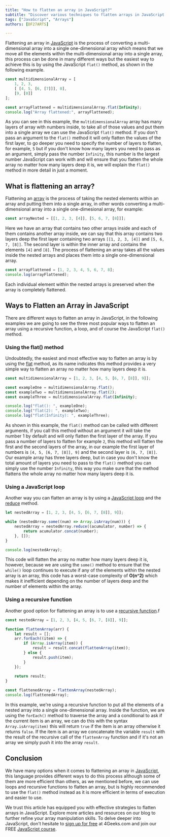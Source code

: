 ```yaml
---
title: "How to flatten an array in JavaScript?"
subtitle: "Discover various techniques to flatten arrays in JavaScript. Learn efficient methods to transform nested arrays into a single, flattened array."
tags: ["JavaScript", "Arrays"]
authors: [DF27ARTS]

---
```


Flattening an array in [JavaScript](https://4geeks.com/lesson/what-is-javascript-learn-to-code-in-javascript) is the process of converting a multi-dimensional array into a single one-dimensional array which means that we move all the elements within the multi-dimensional array into a single array, this process can be done in many different ways but the easiest way to achieve this is by using the JavaScript `flat()` method, as shown in the following example.

```js runable=true
const multidimensionalArray = [
    1, 2, 3,
    [ [4, 5, [6, [7]]], 8],
    [9, [0]]
];

const arrayFlattened = multidimensionalArray.flat(Infinity);
console.log("Array flattened:", arrayFlattened);
```

As you can see in this example, the `multidimensionalArray` array has many layers of array with numbers inside, to take all of those values and put them into a single array we can use the JavaScript `flat()` method. If you don't pass an argument to the `flat()` method it will only flatten the values of the first layer, to go deeper you need to specify the number of layers to flatten, for example, `5` but if you don't know how many layers you need to pass as an argument, simply pass the number `Infinity`, this number is the largest number JavaScript can work with and will ensure that you flatten the whole array no matter how many layers deep it is, we will explain the `flat()` method in more detail in just a moment.

## What is flattening an array? 

Flattening an [array](https://4geeks.com/lesson/what-is-an-array-define-array) is the process of taking the nested elements within an array and putting them into a single array, in other words converting a multi-dimensional array into a single one-dimesional array, for example:

```js
const arrayNested = [[1, 2, 3, [4]], [5, 6, 7, [8]]];
```

Here we have an array that contains two other arrays inside and each of them contains another array inside, we can say that this array contains two layers deep the first layer containing two arrays `[[1, 2, 3, [4]]` and `[5, 6, 7, [8]]`. The second layer is within the inner array and contains the elements `[4]` and `[8]`. The process of flattening an array takes all the values inside the nested arrays and places them into a single one-dimensional array.

```js runable=true
const arrayFlattened = [1, 2, 3, 4, 5, 6, 7, 8];
console.log(arrayFlattened);
```

Each individual element within the nested arrays is preserved when the array is completely flattened.

## Ways to Flatten an Array in JavaScript

There are different ways to flatten an array in JavaScript, in the following examples we are going to see the three most popular ways to flatten an array using a recursive function, a loop, and of course the JavaScript `flat()` method.

### Using the flat() method

Undoubtedly, the easiest and most effective way to flatten an array is by using the [flat](https://developer.mozilla.org/en-US/docs/Web/JavaScript/Reference/Global_Objects/Array/flat) method, as its name indicates this method provides a very simple way to flatten an array no matter how many layers deep it is.

```js runable=true
const multidimensionalArray = [1, 2, 3, [4, 5, [6, 7, [8]], 9]];

const exampleOne = multidimensionalArray.flat();
const exampleTwo = multidimensionalArray.flat(2);
const exampleThree = multidimensionalArray.flat(Infinity);

console.log("flat(): ", exampleOne); 
console.log("flat(2): ", exampleTwo); 
console.log("flat(Infinity): ", exampleThree); 
```

As shown in this example, the `flat()` method can be called with different arguments, if you call this method without an argument it will take the number 1 by default and will only flatten the first layer of the array. If you pass a number of layers to flatten for example `2`, this method will flatten the first and the second layers of the array, in our example the first layer of numbers is `[4, 5, [6, 7, [8]], 9]` and the second layer is `[6, 7, [8]]`. Our example array has three layers deep, but in case you don't know the total amount of layers you need to pass to the `flat()` method you can simply use the number `Infinity`, this way you make sure that the method flattens the whole array no matter how many layers deep it is.

### Using a JavaScript loop

Another way you can flatten an array is by using a [JavaScript loop](https://4geeks.com/interactive-exercise/javascript-array-loops-exercises) and the [reduce](https://developer.mozilla.org/es/docs/Web/JavaScript/Reference/Global_Objects/Array/reduce) method.

```js runable=true
let nestedArray = [1, 2, 3, [4, 5, [6, 7, [8]], 9]];

while (nestedArray.some((num) => Array.isArray(num))) {
    nestedArray = nestedArray.reduce((acumulator, number) => {
        return acumulator.concat(number);
    }, []);
}

console.log(nestedArray);
```

This code will flatten the array no matter how many layers deep it is, however, because we are using the `some()` method to ensure that the `while()` loop continues to execute if any of the elements within the nested array is an array, this code has a worst-case complexity of **O(n^2)** which makes it inefficient depending on the number of layers deep and the number of elements within the array.

### Using a recursive function

Another good option for flattening an array is to use a [recursive function](https://developer.mozilla.org/en-US/docs/Glossary/Recursion).f

```js runable=true
const nestedArray = [1, 2, 3, [4, 5, [6, 7, [8]], 9]];

function flattenArray(arr) {
    let result = [];
    arr.forEach((item) => {
        if (Array.isArray(item)) {
            result = result.concat(flattenArray(item));
        } else {
            result.push(item);
        }
    });
  
    return result;
}

const flattenedArray = flattenArray(nestedArray);
console.log(flattenedArray);
```

In this example, we're using a recursive function to put all the elements of a nested array into a single one-dimensional array. Inside the function, we are using the `forEach()` method to traverse the array and a conditional to ask if the current item is an array, we can do this with the syntax `Array.isArray(item)` this will return `true` if the item is an array otherwise it returns `false`. If the item is an array we concatenate the variable `result` with the result of the recursive call of the `flattenArray` function and if it's not an array we simply push it into the array `result`.

## Conclusion

We have many options when it comes to flattening an array in [JavaScript](https://4geeks.com/lesson/what-is-javascript-learn-to-code-in-javascript), this language provides different ways to do this process although some of them are more efficient than others, as we mentioned before, we can use loops and recursive functions to flatten an array, but is highly recommended to use the `flat()` method instead as it is more efficient in terms of execution and easier to use.

We trust this article has equipped you with effective strategies to flatten arrays in JavaScript. Explore more articles and resources on our blog to further refine your array manipulation skills. To delve deeper into JavaScript, don't hesitate to [sign up for free](https://4geeks.com/pricing) at 4Geeks.com and join our FREE [JavaScript course](https://4geeks.com/start-coding-using-javascript).